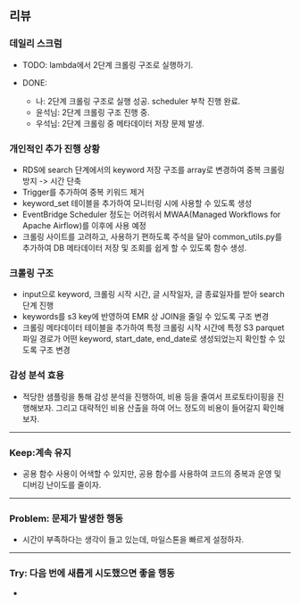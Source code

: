## 리뷰
  ### 데일리 스크럼
  - TODO: lambda에서 2단계 크롤링 구조로 실행하기.
  
  - DONE:
    - 나: 2단계 크롤링 구조로 실행 성공. scheduler 부착 진행 완료.
    - 윤석님: 2단계 크롤링 구조 진행 중.
    - 우석님: 2단계 크롤링 중 메타데이터 저장 문제 발생.

  ### 개인적인 추가 진행 상황
  - RDS에 search 단계에서의 keyword 저장 구조를 array로 변경하여 중복 크롤링 방지 -> 시간 단축
  - Trigger를 추가하여 중복 키워드 제거
  - keyword_set 테이블을 추가하여 모니터링 시에 사용할 수 있도록 생성
  - EventBridge Scheduler 정도는 어려워서 MWAA(Managed Workflows for Apache Airflow)를 이후에 사용 예정
  - 크롤링 사이트를 고려하고, 사용하기 편하도록 주석을 달아 common_utils.py를 추가하여 DB 메타데이터 저장 및 조회를 쉽게 할 수 있도록 함수 생성.

  ### 크롤링 구조
  - input으로 keyword, 크롤링 시작 시간, 글 시작일자, 글 종료일자를 받아 search 단계 진행
  - keywords를 s3 key에 반영하여 EMR 상 JOIN을 줄일 수 있도록 구조 변경
  - 크롤링 메타데이터 테이블을 추가하여 특정 크롤링 시작 시간에 특정 S3 parquet 파일 경로가 어떤 keyword, start_date, end_date로 생성되었는지 확인할 수 있도록 구조 변경
  
  ### 감성 분석 효용
  - 적당한 샘플링을 통해 감성 분석을 진행하여, 비용 등을 줄여서 프로토타이핑을 진행해보자. 그리고 대략적인 비용 산출을 하여 어느 정도의 비용이 들어갈지 확인해보자.

---

### Keep:계속 유지
  - 공용 함수 사용이 어색할 수 있지만, 공용 함수를 사용하여 코드의 중복과 운영 및 디버깅 난이도를 줄이자.

---

### Problem: 문제가 발생한 행동
  - 시간이 부족하다는 생각이 들고 있는데, 마일스톤을 빠르게 설정하자.

---
### Try: 다음 번에 새롭게 시도했으면 좋을 행동
  - 